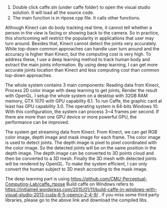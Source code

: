 1. Double click caffe.sln (under caffe folder) to open the visual studio solution. It will load all the source code.
2. The main function is in rtpose.cpp file. It calls other functions.


Although Kinect can do body tracking real time, it cannot tell whether a person
in the view is facing or showing back to the camera. So in practice, this shortcoming
will restrict the popularity in applications that user may turn around. Besides that,
Kinect cannot detect the joints very accurately. While top-down common approaches can handle user
turn around and the accuracy is higher than Kinect, but the computing cost is very
high. To address these, I use a deep learning method to track human body and extract
the main joints information. By using deep learning, I can get more accurate joints
location than Kinect and less computing cost than common top-down approaches.

The whole system contains 3 main components: Reading data from Kinect, Process 2D color 
image with deep learning to get joints, Render the result with OpenGL.
I setup the whole system on a desktop with 32GB RAM memory, GTX 1070 with
GPU capability 6.1. To run Caffe, the graphic card at least has GPU capability 3.0.
The operating system is 64-bits Windows 10. With this configuration, the system
can process 3~4 frames per second. If there are more than one GPU device or more
powerful GPU, the performance can be improved.

The system get streaming data from Kinect. From Kinect, we can get RGB color image, depth image 
and mask image for each frame. The color image is used to detect joints. The depth image is pixel to pixel coordinated
with the color image. So the detected joints will be on the same position in the depth image. The depth image can be
converted to 3D points cloud and then be converted to a 3D mesh. Finally the 3D mesh with detected joints will be rendered
by OpenGL. To make the system efficient, I can only convert the human subject to 3D mesh according to the mask image.

The deep learning part is using https://github.com/CMU-Perceptual-Computing-Lab/caffe_rtpose
Build caffe on Windows refers to https://initialneil.wordpress.com/2015/01/11/build-caffe-in-windows-with-visual-studio-2013-cuda-6-5-opencv-2-4-9/ , if you miss some third party libraries, please go to the above link and download the compiled libs.
